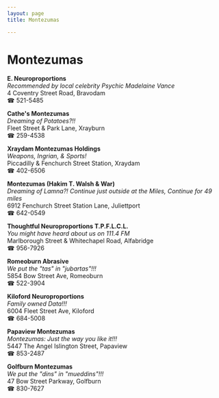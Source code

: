 ```yaml
---
layout: page 
title: Montezumas

---
```



# Montezumas


 **E. Neuroproportions**  
_Recommended by local celebrity Psychic Madelaine Vance_  
4 Coventry Street Road, Bravodam  
☎ 521-5485

**Cathe's Montezumas**  
_Dreaming of Potatoes?!!_  
Fleet Street & Park Lane, Xrayburn  
☎ 259-4538

**Xraydam Montezumas Holdings**  
_Weapons, Ingrian, & Sports!_  
Piccadilly & Fenchurch Street Station, Xraydam  
☎ 402-6506

**Montezumas (Hakim T. Walsh & War)**  
_Dreaming of Lamna?! 
Continue just outside at the Miles, Continue for 49 miles_  
6912 Fenchurch Street Station Lane, Juliettport  
☎ 642-0549

**Thoughtful Neuroproportions T.P.F.L.C.L.**  
_You might have heard about us on 111.4 FM_  
Marlborough Street & Whitechapel Road, Alfabridge  
☎ 956-7926

**Romeoburn Abrasive**  
_We put the "tas" in "jubartas"!!!_  
5854 Bow Street Ave, Romeoburn  
☎ 522-3904

**Kiloford Neuroproportions**  
_Family owned Data!!!_  
6004 Fleet Street Ave, Kiloford  
☎ 684-5008

**Papaview Montezumas**  
_Montezumas: Just the way you like it!!!_  
5447 The Angel Islington Street, Papaview  
☎ 853-2487

**Golfburn Montezumas**  
_We put the "dins" in "mueddins"!!!_  
47 Bow Street Parkway, Golfburn  
☎ 830-7627

